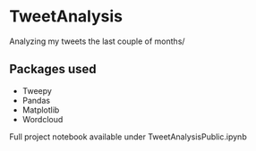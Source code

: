 # TweetAnalysis

Analyzing my tweets the last couple of months/

## Packages used
* Tweepy
* Pandas
* Matplotlib 
* Wordcloud


Full project notebook available under TweetAnalysisPublic.ipynb
